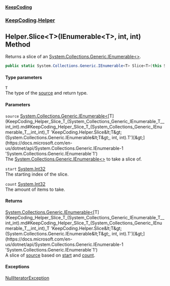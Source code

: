 #### [KeepCoding](index.md 'index')
### [KeepCoding](KeepCoding.md 'KeepCoding').[Helper](KeepCoding_Helper.md 'KeepCoding.Helper')
## Helper.Slice&lt;T&gt;(IEnumerable&lt;T&gt;, int, int) Method
Returns a slice of an [System.Collections.Generic.IEnumerable&lt;&gt;](https://docs.microsoft.com/en-us/dotnet/api/System.Collections.Generic.IEnumerable-1 'System.Collections.Generic.IEnumerable`1').  
```csharp
public static System.Collections.Generic.IEnumerable<T> Slice<T>(this System.Collections.Generic.IEnumerable<T> source, int start, int count);
```
#### Type parameters
<a name='KeepCoding_Helper_Slice_T_(System_Collections_Generic_IEnumerable_T__int_int)_T'></a>
`T`  
The type of the [source](KeepCoding_Helper_Slice_T_(System_Collections_Generic_IEnumerable_T__int_int).md#KeepCoding_Helper_Slice_T_(System_Collections_Generic_IEnumerable_T__int_int)_source 'KeepCoding.Helper.Slice&lt;T&gt;(System.Collections.Generic.IEnumerable&lt;T&gt;, int, int).source') and return type.
  
#### Parameters
<a name='KeepCoding_Helper_Slice_T_(System_Collections_Generic_IEnumerable_T__int_int)_source'></a>
`source` [System.Collections.Generic.IEnumerable&lt;](https://docs.microsoft.com/en-us/dotnet/api/System.Collections.Generic.IEnumerable-1 'System.Collections.Generic.IEnumerable`1')[T](KeepCoding_Helper_Slice_T_(System_Collections_Generic_IEnumerable_T__int_int).md#KeepCoding_Helper_Slice_T_(System_Collections_Generic_IEnumerable_T__int_int)_T 'KeepCoding.Helper.Slice&lt;T&gt;(System.Collections.Generic.IEnumerable&lt;T&gt;, int, int).T')[&gt;](https://docs.microsoft.com/en-us/dotnet/api/System.Collections.Generic.IEnumerable-1 'System.Collections.Generic.IEnumerable`1')  
The [System.Collections.Generic.IEnumerable&lt;&gt;](https://docs.microsoft.com/en-us/dotnet/api/System.Collections.Generic.IEnumerable-1 'System.Collections.Generic.IEnumerable`1') to take a slice of.
  
<a name='KeepCoding_Helper_Slice_T_(System_Collections_Generic_IEnumerable_T__int_int)_start'></a>
`start` [System.Int32](https://docs.microsoft.com/en-us/dotnet/api/System.Int32 'System.Int32')  
The starting index of the slice.
  
<a name='KeepCoding_Helper_Slice_T_(System_Collections_Generic_IEnumerable_T__int_int)_count'></a>
`count` [System.Int32](https://docs.microsoft.com/en-us/dotnet/api/System.Int32 'System.Int32')  
The amount of items to take.
  
#### Returns
[System.Collections.Generic.IEnumerable&lt;](https://docs.microsoft.com/en-us/dotnet/api/System.Collections.Generic.IEnumerable-1 'System.Collections.Generic.IEnumerable`1')[T](KeepCoding_Helper_Slice_T_(System_Collections_Generic_IEnumerable_T__int_int).md#KeepCoding_Helper_Slice_T_(System_Collections_Generic_IEnumerable_T__int_int)_T 'KeepCoding.Helper.Slice&lt;T&gt;(System.Collections.Generic.IEnumerable&lt;T&gt;, int, int).T')[&gt;](https://docs.microsoft.com/en-us/dotnet/api/System.Collections.Generic.IEnumerable-1 'System.Collections.Generic.IEnumerable`1')  
A slice of [source](KeepCoding_Helper_Slice_T_(System_Collections_Generic_IEnumerable_T__int_int).md#KeepCoding_Helper_Slice_T_(System_Collections_Generic_IEnumerable_T__int_int)_source 'KeepCoding.Helper.Slice&lt;T&gt;(System.Collections.Generic.IEnumerable&lt;T&gt;, int, int).source') based on [start](KeepCoding_Helper_Slice_T_(System_Collections_Generic_IEnumerable_T__int_int).md#KeepCoding_Helper_Slice_T_(System_Collections_Generic_IEnumerable_T__int_int)_start 'KeepCoding.Helper.Slice&lt;T&gt;(System.Collections.Generic.IEnumerable&lt;T&gt;, int, int).start') and [count](KeepCoding_Helper_Slice_T_(System_Collections_Generic_IEnumerable_T__int_int).md#KeepCoding_Helper_Slice_T_(System_Collections_Generic_IEnumerable_T__int_int)_count 'KeepCoding.Helper.Slice&lt;T&gt;(System.Collections.Generic.IEnumerable&lt;T&gt;, int, int).count').
#### Exceptions
[NullIteratorException](KeepCoding_NullIteratorException.md 'KeepCoding.NullIteratorException')  
